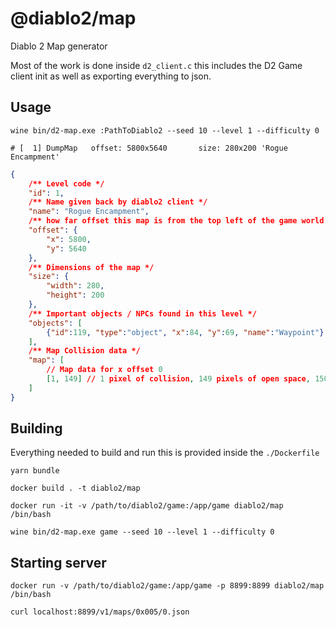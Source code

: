 # @diablo2/map 

Diablo 2 Map generator

Most of the work is done inside `d2_client.c` this includes the D2 Game client init as well as exporting everything to json.

## Usage

```
wine bin/d2-map.exe :PathToDiablo2 --seed 10 --level 1 --difficulty 0

# [  1] DumpMap   offset: 5800x5640       size: 280x200 'Rogue Encampment'
```

```json
{
    /** Level code */
    "id": 1,
    /** Name given back by diablo2 client */
    "name": "Rogue Encampment",
    /** how far offset this map is from the top left of the game world */
    "offset": {
        "x": 5800,
        "y": 5640
    },
    /** Dimensions of the map */
    "size": {
        "width": 280,
        "height": 200
    },
    /** Important objects / NPCs found in this level */
    "objects": [
        {"id":119, "type":"object", "x":84, "y":69, "name":"Waypoint"}
    ],
    /** Map Collision data */
    "map": [
        // Map data for x offset 0
        [1, 149] // 1 pixel of collision, 149 pixels of open space, 150 - map.size.width pixels of collision
    ]
}
```


## Building

Everything needed to build and run this is provided inside the `./Dockerfile`

```
yarn bundle

docker build . -t diablo2/map

docker run -it -v /path/to/diablo2/game:/app/game diablo2/map /bin/bash

wine bin/d2-map.exe game --seed 10 --level 1 --difficulty 0
```

## Starting server

```
docker run -v /path/to/diablo2/game:/app/game -p 8899:8899 diablo2/map /bin/bash

curl localhost:8899/v1/maps/0x005/0.json
```
